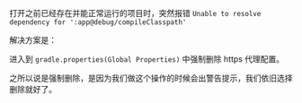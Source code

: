 打开之前已经存在并能正常运行的项目时，突然报错 `Unable to resolve dependency for ':app@debug/compileClasspath'`

解决方案是：

进入到 `gradle.properties(Global Properties)` 中强制删除 https 代理配置。

之所以说是强制删除，是因为我们做这个操作的时候会出警告提示，我们依旧选择删除就好了。